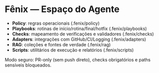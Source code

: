 # Fênix — Espaço do Agente

- **Policy**: regras operacionais (.fenix/policy)
- **Playbooks**: rotinas de início/rotina/final/hotfix (.fenix/playbooks)
- **Checks**: mapeamento de verificações e validadores (.fenix/checks)
- **Adapters**: integrações com GitHub/CI/Logging (.fenix/adapters)
- **RAG**: coleções e fontes de verdade (.fenix/rag)
- **Scripts**: utilitários de execução e relatórios (.fenix/scripts)

Modo seguro: PR-only (sem push direto), checks obrigatórios e paths sensíveis bloqueados.
